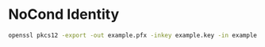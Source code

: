 # NoCond Identity

```sh
openssl pkcs12 -export -out example.pfx -inkey example.key -in example.crt -certfile example.crt
```